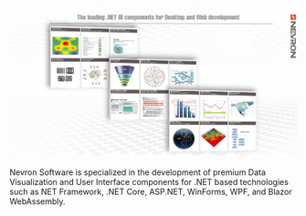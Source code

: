 ![Nevron Software](Images/Banner.png?raw=true)

Nevron Software is specialized in the development of premium Data Visualization and User Interface components for .NET based technologies such as NET Framework, .NET Core, ASP.NET, WinForms, WPF, and Blazor WebAssembly.


<!--
**Nevron-Software/Nevron-Software** is a ✨ _special_ ✨ repository because its `README.md` (this file) appears on your GitHub profile.

Here are some ideas to get you started:

- 🔭 I’m currently working on ...
- 🌱 I’m currently learning ...
- 👯 I’m looking to collaborate on ...
- 🤔 I’m looking for help with ...
- 💬 Ask me about ...
- 📫 How to reach me: ...
- 😄 Pronouns: ...
- ⚡ Fun fact: ...
-->
